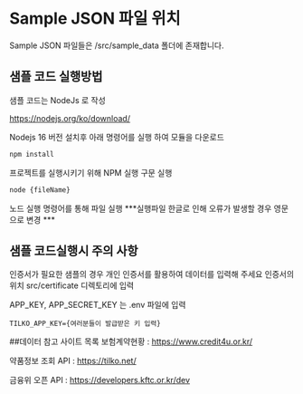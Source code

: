 # Sample JSON 파일 위치

Sample JSON 파일들은 /src/sample_data 폴더에 존재합니다.

## 샘플 코드 실행방법

샘플 코드는 NodeJs 로 작성

https://nodejs.org/ko/download/

Nodejs 16 버전 설치후 아래 명령어를 실행 하여 모듈을 다운로드

```bash
npm install 
```

프로젝트를 실행시키기 위해 NPM 실행 구문 실행

```bash
node {fileName}
```

노드 실행 명령어를 통해 파일 실행 ***실행파일 한글로 인해 오류가 발생할 경우 영문으로 변경 ***

## 샘플 코드실행시 주의 사항

인증서가 필요한 샘플의 경우 개인 인증서를 활용하여 데이터를 입력해 주세요 인증서의 위치 src/certificate 디렉토리에 입력

APP_KEY, APP_SECRET_KEY 는 .env 파일에 입력

```code
TILKO_APP_KEY={여러분들이 발급받은 키 입력}
```

##데이터 참고 사이트 목록
 보험계약현황 : https://www.credit4u.or.kr/
 
 약품정보 조회 API : https://tilko.net/

 금융위 오픈 API : https://developers.kftc.or.kr/dev
